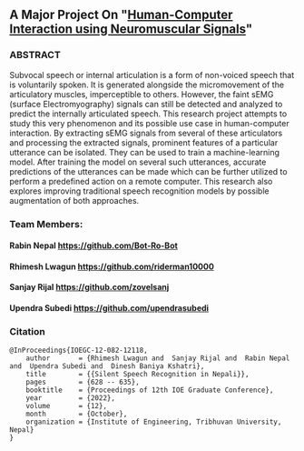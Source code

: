 
## A Major Project On "[Human-Computer Interaction using Neuromuscular Signals](http://conference.ioe.edu.np/publications/ioegc12/IOEGC-12-082-12118.pdf)"

### ABSTRACT
Subvocal speech or internal articulation is a form of non-voiced speech that is voluntarily
spoken. It is generated alongside the micromovement of the articulatory muscles, imperceptible to others. However, the faint sEMG (surface Electromyography) signals
can still be detected and analyzed to predict the internally articulated speech. This
research project attempts to study this very phenomenon and its possible use case in
human-computer interaction. By extracting sEMG signals from several of these
articulators and processing the extracted signals, prominent features of a particular
utterance can be isolated. They can be used to train a machine-learning model. After training
the model on several such utterances, accurate predictions of the utterances can be made
which can be further utilized to perform a predefined action on a remote computer. This
research also explores improving traditional speech recognition models by possible
augmentation of both approaches.

### Team Members: 
#### Rabin Nepal https://github.com/Bot-Ro-Bot
#### Rhimesh Lwagun https://github.com/riderman10000
#### Sanjay Rijal https://github.com/zovelsanj
#### Upendra Subedi https://github.com/upendrasubedi

### Citation
```
@InProceedings{IOEGC-12-082-12118,
    author       = {Rhimesh Lwagun and  Sanjay Rijal and  Rabin Nepal and  Upendra Subedi and  Dinesh Baniya Kshatri},
    title        = {{Silent Speech Recognition in Nepali}},
    pages        = {628 -- 635},
    booktitle    = {Proceedings of 12th IOE Graduate Conference},
    year         = {2022},
    volume       = {12},
    month        = {October},
    organization = {Institute of Engineering, Tribhuvan University, Nepal}
}
```
